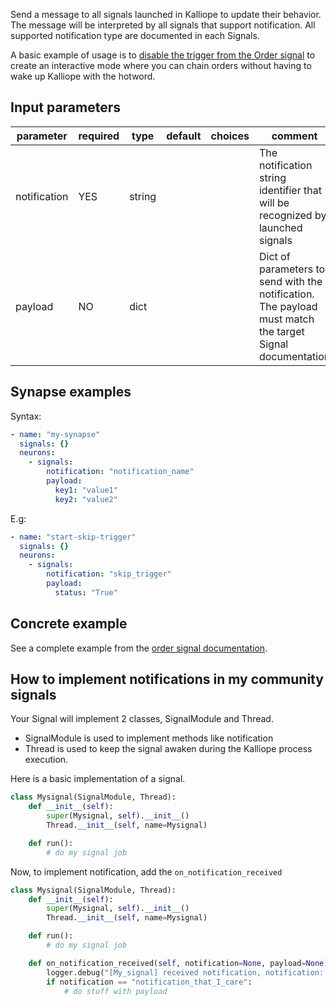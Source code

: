 Send a message to all signals launched in Kalliope to update their behavior.
The message will be interpreted by all signals that support notification.
All supported notification type are documented in each Signals.

A basic example of usage is to [disable the trigger from the Order signal](../signals/order#control-from-the-signal-neuron) to create an interactive mode where you can chain orders without having to wake up Kalliope with the hotword.

## Input parameters

| parameter    | required | type   | default | choices | comment                                                                                                  |
| ------------ | -------- | ------ | ------- | ------- | -------------------------------------------------------------------------------------------------------- |
| notification | YES      | string |         |         | The notification string identifier that will be recognized by launched signals                           |
| payload      | NO       | dict   |         |         | Dict of parameters to send with the notification. The payload must match the target Signal documentation |

## Synapse examples

Syntax:

```yaml
- name: "my-synapse"
  signals: {}
  neurons:
    - signals:
        notification: "notification_name"
        payload:
          key1: "value1"
          key2: "value2"
```

E.g:

```yaml
- name: "start-skip-trigger"
  signals: {}
  neurons:
    - signals:
        notification: "skip_trigger"
        payload:
          status: "True"
```

## Concrete example

See a complete example from the [order signal documentation](../signals/order#control-from-the-signal-neuron).

## How to implement notifications in my community signals

Your Signal will implement 2 classes, SignalModule and Thread.

- SignalModule is used to implement methods like notification
- Thread is used to keep the signal awaken during the Kalliope process execution.

Here is a basic implementation of a signal.

```python
class Mysignal(SignalModule, Thread):
    def __init__(self):
        super(Mysignal, self).__init__()
        Thread.__init__(self, name=Mysignal)

    def run():
        # do my signal job
```

Now, to implement notification, add the `on_notification_received`

```python
class Mysignal(SignalModule, Thread):
    def __init__(self):
        super(Mysignal, self).__init__()
        Thread.__init__(self, name=Mysignal)

    def run():
        # do my signal job

    def on_notification_received(self, notification=None, payload=None):
        logger.debug("[My_signal] received notification, notification: %s, payload: %s" % (notification, payload))
        if notification == "notification_that_I_care":
            # do stuff with payload
```
